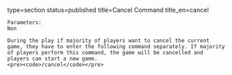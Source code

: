 type=section
status=published
title=Cancel Command
title_en=cancel
~~~~~~
Parameters:
Non

During the play if majority of players want to cancel the current game, they have to enter the following command separately. If majority of players perform this command, the game will be cancelled and players can start a new game.
<pre><code>/cancel</code></pre>